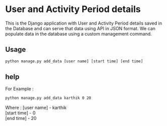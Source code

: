 # User and Activity Period details
This is the Django application with User and Activity Period details saved in the Database and can serve that data using API in JSON format.
We can populate data in the database using a custom management command.
## Usage
```bash
python manage.py add_data [user name] [start time] [end time]
```
## help

For Example : 
```bash
python manage.py add_data karthik 0 20
```
Where : [user name] - karthik<br />
[start time] - 0 <br />
[end time] - 20<br />
